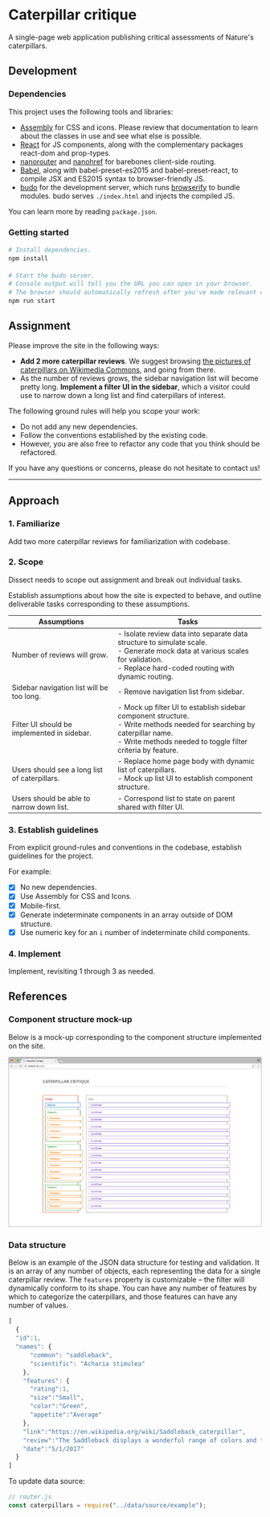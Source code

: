# Caterpillar critique

A single-page web application publishing critical assessments of Nature's caterpillars.

## Development

### Dependencies

This project uses the following tools and libraries:

- [Assembly](http://mapbox.com/assembly) for CSS and icons. Please review that documentation to learn about the classes in use and see what else is possible.
- [React](https://facebook.github.io/react/) for JS components, along with the complementary packages react-dom and prop-types.
- [nanorouter](https://github.com/yoshuawuyts/nanorouter) and [nanohref](https://github.com/yoshuawuyts/nanohref) for barebones client-side routing.
- [Babel](https://github.com/babel/), along with babel-preset-es2015 and babel-preset-react, to compile JSX and ES2015 syntax to browser-friendly JS.
- [budo](https://github.com/mattdesl/budo) for the development server, which runs [browserify](https://github.com/substack/node-browserify) to bundle modules. budo serves `./index.html` and injects the compiled JS.

You can learn more by reading `package.json`.

### Getting started

```bash
# Install dependencies.
npm install

# Start the budo server.
# Console output will tell you the URL you can open in your browser.
# The browser should automatically refresh after you've made relevant changes.
npm run start
```

## Assignment

Please improve the site in the following ways:

- **Add 2 more caterpillar reviews**. We suggest browsing [the pictures of caterpillars on Wikimedia Commons](https://commons.wikimedia.org/wiki/Caterpillar), and going from there.
- As the number of reviews grows, the sidebar navigation list will become pretty long. **Implement a filter UI in the sidebar**, which a visitor could use to narrow down a long list and find caterpillars of interest.

The following ground rules will help you scope your work:

- Do not add any new dependencies.
- Follow the conventions established by the existing code.
- However, you are also free to refactor any code that you think should be refactored.

If you have any questions or concerns, please do not hesitate to contact us!


___

## Approach

### 1. Familiarize

Add two more caterpillar reviews for familiarization with codebase.

### 2. Scope

Dissect needs to scope out assignment and break out individual tasks.

Establish assumptions about how the site is expected to behave, and outline deliverable tasks corresponding to these assumptions.


| Assumptions | Tasks |
| - | - |
|Number of reviews will grow.| - Isolate review data into separate data structure to simulate scale. <br> - Generate mock data at various scales for validation. <br> - Replace hard-coded routing with dynamic routing.  |
|Sidebar navigation list will be too long.| - Remove navigation list from sidebar. |
|Filter UI should be implemented in sidebar.| - Mock up filter UI to establish sidebar component structure. <br> - Write methods needed for searching by caterpillar name. <br> - Write methods needed to toggle filter criteria by feature.  |
|Users should see a long list of caterpillars.| - Replace home page body with dynamic list of caterpillars. <br> - Mock up list UI to establish component structure. |
|Users should be able to narrow down list.| - Correspond list to state on parent shared with filter UI. |

### 3. Establish guidelines

From explicit ground-rules and conventions in the codebase, establish guidelines for the project.

For example:

 - [x] No new dependencies.
 - [x] Use Assembly for CSS and Icons.
 - [x] Mobile-first.
 - [x] Generate indeterminate components in an array outside of DOM structure.
 - [x] Use numeric key for an ```i``` number of indeterminate child components.

### 4. Implement

Implement, revisiting 1 through 3 as needed.


## References

### Component structure mock-up

Below is a mock-up corresponding to the component structure implemented on the site.

![Caterpillar critique mockup](assets/mockup.png)

### Data structure

Below is an example of the JSON data structure for testing and validation. It is an array of any number of objects, each representing the data for a single caterpillar review. The ```features``` property is customizable –  the filter will dynamically conform to its shape. You can have any number of features by which to categorize the caterpillars, and those features can have any number of values.

```js
[
  {
  "id":1,
  "names": {
      "common": "saddleback",
      "scientific": "Acharia stimulea"
    },
    "features": {
      "rating":1,
      "size":"Small",
      "color":"Green",
      "appetite":"Average"
    },
    "link":"https://en.wikipedia.org/wiki/Saddleback_caterpillar",
    "review":"The Saddleback displays a wonderful range of colors and textures, all of them appealing. Although the moth is native to eastern North America, it has a distinctively southwestern vibe. The design on this caterpillar back would make a beautiful bedspread. I long to ride this caterpillar in a parade.",
    "date":"5/1/2017"
  }
]
```

To update data source:

```js
// router.js
const caterpillars = require("../data/source/example");
```
